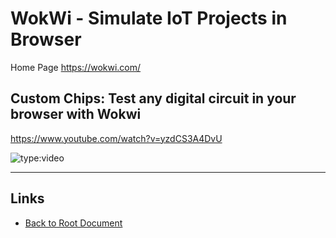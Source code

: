 # WokWi - Simulate IoT Projects in Browser

Home Page <https://wokwi.com/>

## Custom Chips: Test any digital circuit in your browser with Wokwi

<https://www.youtube.com/watch?v=yzdCS3A4DvU>

![type:video](https://www.youtube.com/embed/yzdCS3A4DvU)



----
<!-- Footer Begins Here -->
## Links

- [Back to Root Document](../README.md)
